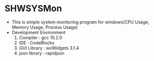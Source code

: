 # SHWSYSMon
- This is simple system monitoring program for windows(CPU Usage, Memory Usage, Process Usage)
- Development Environment
  1. Compiler : gcc 10.2.0
  2. IDE : CodeBlocks
  3. GUI Library : wxWidgets 3.1.4
  4. json library : rapidjson
